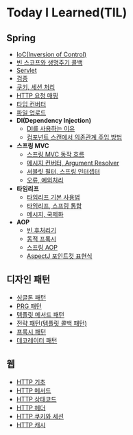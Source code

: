 # Today I Learned(TIL)
## Spring
* [IoC(Inversion of Control)](spring/IoC(Inversion%20of%20Control).md)
* [빈 스코프와 생명주기 콜백](spring/bean-scope.md)
* [Servlet](spring/servlet.md)
* [검증](spring/validation.md)
* [쿠키, 세션 처리](spring/spring-cookie-session.md)
* [HTTP 요청 매핑](spring/http-request-mapping.md)
* [타입 컨버터](spring/type-converter.md)
* [파일 업로드](spring/file-upload.md)
* __DI(Dependency Injection)__
    + [DI를 사용하는 이유](spring/DI(Dependency%20Injection).md)
    + [컴포넌트 스캔에서 의존관계 주입 방법](spring/component_scan.md)
* __스프링 MVC__
  + [스프링 MVC 동작 흐름](spring/spring-mvc-flow.md)
  + [메시지 컨버터, Argument Resolver](spring/message-converter.md)
  + [서블릿 필터, 스프링 인터셉터](spring/filter-interceptor.md)
  + [오류, 예외처리](spring/spring-exception.md)
* __타임리프__
  + [타임리프 기본 사용법](spring/thymeleaf-uses.md)
  + [타임리프, 스프링 통합](spring/thymeleaf-spring-integration.md)
  + [메시지, 국제화](spring/messages.md)
* __AOP__
  + [빈 후처리기](spring/bean-postprocessor.md)
  + [동적 프록시](spring/dynamic-proxy.md)
  + [스프링 AOP](spring/spring-aop.md)
  + [AspectJ 포인트컷 표현식](spring/aspecj.md)
## 디자인 패턴
* [싱글톤 패턴](design%20pattern/singleton-pattern.md)
* [PRG 패턴](design%20pattern/prg-pattern.md)
* [템플릿 메서드 패턴](design%20pattern/template-method.md)
* [전략 패턴(템플릿 콜백 패턴)](design%20pattern/strategy.md)
* [프록시 패턴](design%20pattern/proxy-pattern.md)
* [데코레이터 패턴](design%20pattern/decorator-pattern.md)
## 웹
* [HTTP 기초](web/http.md)
* [HTTP 메서드](web/httpMethod.md)
* [HTTP 상태코드](web/httpStatusCode.md)
* [HTTP 헤더](web/httpHeader.md)
* [HTTP 쿠키와 세션](web/cookie_session.md)
* [HTTP 캐시](web/cache.md)